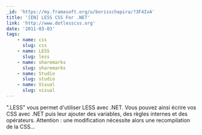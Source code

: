 ```yaml
---
_id: 'https://my.framasoft.org/u/borisschapira/?3F4IvA'
title: '[EN] LESS CSS For .NET'
link: 'http://www.dotlesscss.org'
date: '2011-03-03'
tags:
    - name: css
      slug: css
    - name: LESS
      slug: less
    - name: sharemarks
      slug: sharemarks
    - name: Studio
      slug: studio
    - name: Visual
      slug: visual
---
```


<div class="markdown"><p>&quot;.LESS&quot; vous permet d'utiliser LESS avec .NET. Vous pouvez ainsi écrire vos CSS avec .NET puis leur ajouter des variables, des règles internes et des opérateurs. Attention : une modification nécessite alors une recompilation de la CSS...
</p></div>
